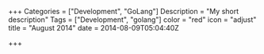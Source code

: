 +++
Categories = ["Development", "GoLang"]
Description = "My short description"
Tags = ["Development", "golang"]
color = "red"
icon = "adjust"
title = "August 2014"
date = 2014-08-09T05:04:40Z

+++
